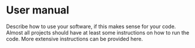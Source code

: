 # User manual 

Describe how to use your software, if this makes sense for your code. Almost all projects should have at least some instructions on how to run the code. More extensive instructions can be provided here.

